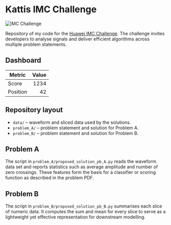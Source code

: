 # Kattis IMC Challenge

![IMC Challenge](https://www.huawei.com/minisite/imc-challenge/en/img/banner.jpg)

Repository of my code for the [Huawei IMC Challenge](https://www.huawei.com/minisite/imc-challenge/en/).
The challenge invites developers to analyse signals and deliver efficient
algorithms across multiple problem statements.

## Dashboard

| Metric   | Value |
|----------|------:|
| Score    | 1234  |
| Position |    42 |

## Repository layout

- `data/` – waveform and sliced data used by the solutions.
- `problem_A/` – problem statement and solution for Problem A.
- `problem_B/` – problem statement and solution for Problem B.

## Problem A

The script in `problem_A/proposed_solution_pb_A.py` reads the waveform
data set and reports statistics such as average amplitude and number of
zero crossings.  These features form the basis for a classifier or
scoring function as described in the problem PDF.

## Problem B

The script in `problem_B/proposed_solution_pb_B.py` summarises each
slice of numeric data.  It computes the sum and mean for every slice to
serve as a lightweight yet effective representation for downstream
modelling.
